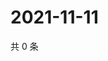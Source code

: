# 2021-11-11

共 0 条

<!-- BEGIN WEIBO -->
<!-- 最后更新时间 Thu Nov 11 2021 17:14:21 GMT+0800 (China Standard Time) -->

<!-- END WEIBO -->
